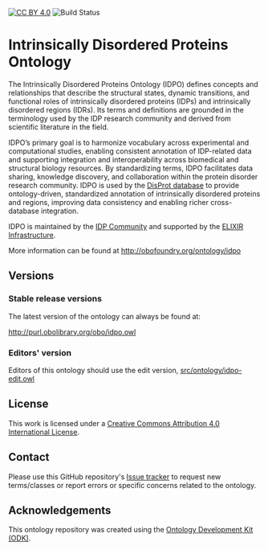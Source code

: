 [![CC BY 4.0][cc-by-shield]][cc-by]
![Build Status](https://github.com/BioComputingUP/idpo/actions/workflows/qc.yml/badge.svg)

[cc-by]: http://creativecommons.org/licenses/by/4.0/
[cc-by-image]: https://i.creativecommons.org/l/by/4.0/88x31.png
[cc-by-shield]: https://img.shields.io/badge/License-CC%20BY%204.0-lightgrey.svg


# Intrinsically Disordered Proteins Ontology

The Intrinsically Disordered Proteins Ontology (IDPO) defines concepts and relationships that describe the structural states, dynamic transitions, and functional roles of intrinsically disordered proteins (IDPs) and intrinsically disordered regions (IDRs). Its terms and definitions are grounded in the terminology used by the IDP research community and derived from scientific literature in the field.

IDPO’s primary goal is to harmonize vocabulary across experimental and computational studies, enabling consistent annotation of IDP-related data and supporting integration and interoperability across biomedical and structural biology resources. By standardizing terms, IDPO facilitates data sharing, knowledge discovery, and collaboration within the protein disorder research community. IDPO is used by the [DisProt database](https://disprot.org/) to provide ontology-driven, standardized annotation of intrinsically disordered proteins and regions, improving data consistency and enabling richer cross-database integration.

IDPO is maintained by the [IDP Community](https://elixir-europe.org/communities/intrinsically-disordered-proteins) and supported by the [ELIXIR Infrastructure](https://elixir-europe.org/).


More information can be found at http://obofoundry.org/ontology/idpo

## Versions

### Stable release versions

The latest version of the ontology can always be found at:

http://purl.obolibrary.org/obo/idpo.owl


### Editors' version

Editors of this ontology should use the edit version, [src/ontology/idpo-edit.owl](src/ontology/idpo-edit.owl)

## License

This work is licensed under a
[Creative Commons Attribution 4.0 International License][cc-by].

## Contact

Please use this GitHub repository's [Issue tracker](https://github.com/BioComputingUP/idpo/issues) to request new terms/classes or report errors or specific concerns related to the ontology.

## Acknowledgements

This ontology repository was created using the [Ontology Development Kit (ODK)](https://github.com/INCATools/ontology-development-kit).
